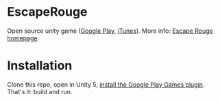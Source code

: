 # EscapeRouge
Open source unity game ([Google Play](https://play.google.com/store/apps/details?id=com.agorite.escaperouge), [iTunes](https://itunes.apple.com/us/app/escape-rouge/id899501734?ls=1&mt=8)). More info: [Escape Rouge homepage](http://www.agorite.com/escaperouge/).

# Installation

Clone this repo, open in Unity 5, [install the Google Play Games plugin](https://github.com/playgameservices/play-games-plugin-for-unity#plugin-installation). That's it: build and run.

